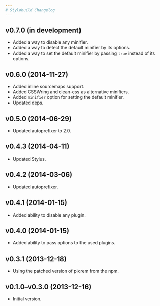 ```yaml
---
# Stylobuild Changelog
---
```


## v0.7.0 (in development)

- Added a way to disable any minifier.
- Added a way to detect the default minifier by its options.
- Added a way to set the default minifier by passing `true` instead of its options.

## v0.6.0 (2014-11-27)

- Added inline sourcemaps support.
- Added CSSWring and clean-css as alternative minifiers.
- Added `minifier` option for setting the default minifier.
- Updated deps.

## v0.5.0 (2014-06-29)

- Updated autoprefixer to 2.0.

## v0.4.3 (2014-04-11)

- Updated Stylus.

## v0.4.2 (2014-03-06)

- Updated autoprefixer.

## v0.4.1 (2014-01-15)

- Added ability to disable any plugin.

## v0.4.0 (2014-01-15)

- Added ability to pass options to the used plugins.

## v0.3.1 (2013-12-18)

- Using the patched version of pixrem from the npm.

## v0.1.0–v0.3.0 (2013-12-16)

- Initial version.
